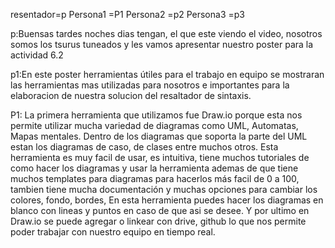resentador=p
Persona1 =P1
Persona2 =p2
Persona3 =p3

p:Buensas tardes noches dias tengan, el que este viendo el video, nosotros somos los tsurus tuneados y les vamos apresentar nuestro poster para la actividad 6.2

p1:En este poster herramientas útiles para el trabajo en equipo se mostraran las herramientas mas utilizadas para nosotros e importantes para la elaboracion de nuestra solucion del resaltador de sintaxis.

P1: La primera herramienta que utilizamos fue Draw.io porque esta nos permite utilizar mucha variedad de diagramas como UML, Automatas, Mapas mentales. Dentro de los diagramas que soporta la parte del UML estan los diagramas de caso, de clases entre muchos otros. Esta herramienta es muy facil de usar, es intuitiva, tiene muchos tutoriales de como hacer los diagramas y usar la herramienta ademas de que tiene muchos templates para diagramas para hacerlos más facil de 0 a 100, tambien tiene mucha documentación y muchas opciones para cambiar los colores, fondo, bordes, En esta herramienta puedes hacer los diagramas en blanco con lineas y puntos en caso de que asi se desee. Y por ultimo en Draw.io se puede agregar o linkear con drive, github lo que nos permite poder trabajar con nuestro equipo en tiempo real.